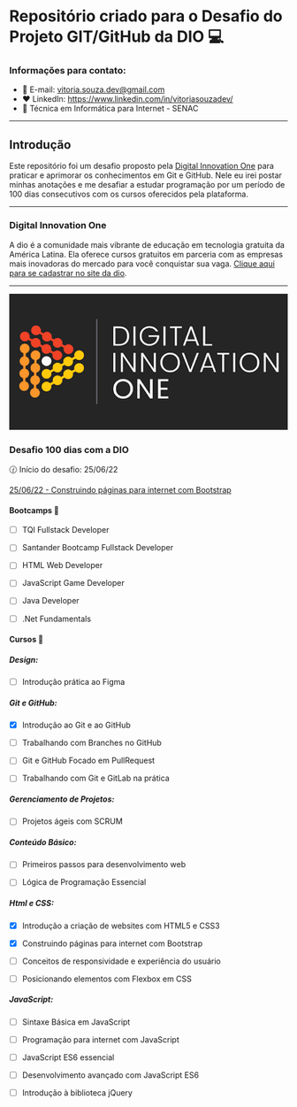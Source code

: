 # Repositório criado para o Desafio do Projeto GIT/GitHub da DIO :computer:

### Informações para contato: 

- :e-mail: E-mail: vitoria.souza.dev@gmail.com
- :heart: LinkedIn: https://www.linkedin.com/in/vitoriasouzadev/
- :closed_book: Técnica em Informática para Internet - SENAC

***

## Introdução

Este repositório foi um desafio proposto pela [Digital Innovation One](https://dio.me/sign-up?ref=XLLAB2NTF5) para praticar e aprimorar os conhecimentos em Git e GitHub. Nele eu irei postar minhas anotações e me desafiar a estudar programação por um período de 100 dias consecutivos com os cursos oferecidos pela plataforma. 

***

### Digital Innovation One 

A dio é a comunidade mais vibrante de educação em tecnologia gratuita da América Latina. Ela oferece cursos gratuitos em parceria com as empresas mais inovadoras do mercado para você conquistar sua vaga. [Clique aqui para se cadastrar no site da dio](https://dio.me/sign-up?ref=XLLAB2NTF5). 

***

![Dio](img/dio.png)



### Desafio 100 dias com a DIO

:clock130: Início do desafio: 25/06/22

[25/06/22 - Construindo páginas para internet com Bootstrap](https://github.com/vitoriasouzadev/bootstrap-gatolandia)


#### Bootcamps :blue_heart:

- [ ] TQI Fullstack Developer

- [ ] Santander Bootcamp Fullstack Developer

- [ ] HTML Web Developer

- [ ] JavaScript Game Developer

- [ ] Java Developer

- [ ] .Net Fundamentals

  

#### Cursos :blue_heart:

##### Design:

- [ ] Introdução prática ao Figma

  

##### Git e GitHub:

- [x] Introdução ao Git e ao GitHub

- [ ] Trabalhando com Branches no GitHub

- [ ] Git e GitHub Focado em PullRequest

- [ ] Trabalhando com Git e GitLab na prática

  

##### Gerenciamento de Projetos:

- [ ] Projetos ágeis com SCRUM

  

##### Conteúdo Básico:

- [ ] Primeiros passos para desenvolvimento web
- [ ] Lógica de Programação Essencial



##### Html e CSS:

- [x] Introdução a criação de websites com HTML5 e CSS3
- [x] Construindo páginas para internet com Bootstrap
- [ ] Conceitos de responsividade e experiência do usuário
- [ ] Posicionando elementos com Flexbox em CSS



##### JavaScript:

- [ ] Sintaxe Básica em JavaScript
- [ ] Programação para internet com JavaScript
- [ ] JavaScript ES6 essencial
- [ ] Desenvolvimento avançado com JavaScript ES6
- [ ] Introdução à biblioteca jQuery



